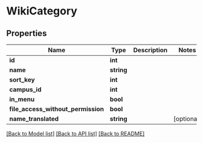 # WikiCategory

## Properties
Name | Type | Description | Notes
------------ | ------------- | ------------- | -------------
**id** | **int** |  | 
**name** | **string** |  | 
**sort_key** | **int** |  | 
**campus_id** | **int** |  | 
**in_menu** | **bool** |  | 
**file_access_without_permission** | **bool** |  | 
**name_translated** | **string** |  | [optional] 

[[Back to Model list]](../../README.md#documentation-for-models) [[Back to API list]](../../README.md#documentation-for-api-endpoints) [[Back to README]](../../README.md)

